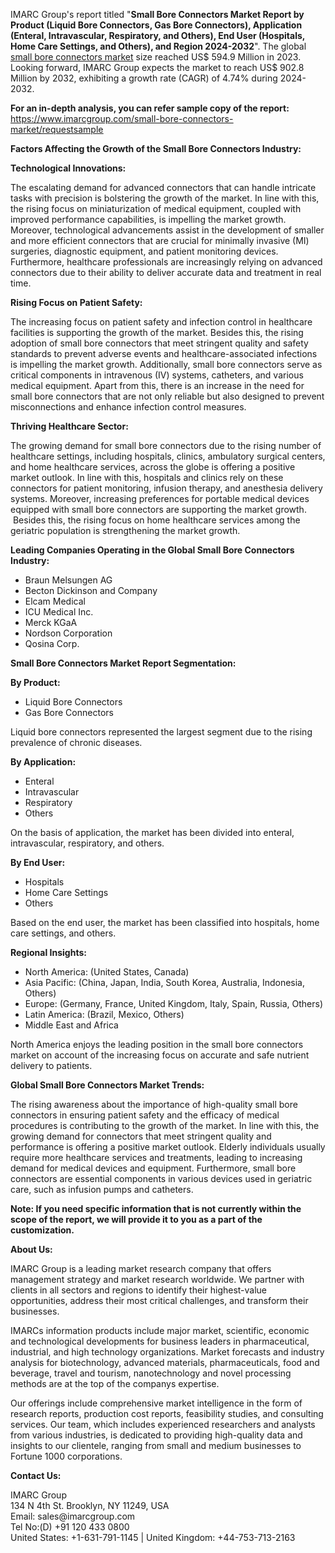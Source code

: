 <p>IMARC Group&#39;s report titled &quot;<strong><strong>Small Bore Connectors Market Report by Product (Liquid Bore Connectors, Gas Bore Connectors), Application (Enteral, Intravascular, Respiratory, and Others), End User (Hospitals, Home Care Settings, and Others), and Region 2024-2032</strong></strong>&quot;. The global <a href="https://www.imarcgroup.com/small-bore-connectors-market">small bore connectors market</a> size reached US$ 594.9 Million in 2023. Looking forward, IMARC Group expects the market to reach US$ 902.8 Million by 2032, exhibiting a growth rate (CAGR) of 4.74% during 2024-2032.</p>

<p><strong><strong>For an in-depth analysis, you can refer sample copy of the report: </strong></strong><a href="https://www.imarcgroup.com/small-bore-connectors-market/requestsample"><u>https://www.imarcgroup.com/small-bore-connectors-market/requestsample</u></a></p>

<p><strong><strong>Factors Affecting the Growth of the Small Bore Connectors Industry:</strong></strong></p>

<p><strong><strong>Technological Innovations:</strong></strong></p>

<p>The escalating demand for advanced connectors that can handle intricate tasks with precision is bolstering the growth of the market. In line with this, the rising focus on miniaturization of medical equipment, coupled with improved performance capabilities, is impelling the market growth. Moreover, technological advancements assist in the development of smaller and more efficient connectors that are crucial for minimally invasive (MI) surgeries, diagnostic equipment, and patient monitoring devices. Furthermore, healthcare professionals are increasingly relying on advanced connectors due to their ability to deliver accurate data and treatment in real time.</p>

<p><strong><strong>Rising Focus on Patient Safety:</strong></strong></p>

<p>The increasing focus on patient safety and infection control in healthcare facilities is supporting the growth of the market. Besides this, the rising adoption of small bore connectors that meet stringent quality and safety standards to prevent adverse events and healthcare-associated infections is impelling the market growth. Additionally, small bore connectors serve as critical components in intravenous (IV) systems, catheters, and various medical equipment. Apart from this, there is an increase in the need for small bore connectors that are not only reliable but also designed to prevent misconnections and enhance infection control measures.</p>

<p><strong><strong>Thriving Healthcare Sector:</strong></strong></p>

<p>The growing demand for small bore connectors due to the rising number of healthcare settings, including hospitals, clinics, ambulatory surgical centers, and home healthcare services, across the globe is offering a positive market outlook. In line with this, hospitals and clinics rely on these connectors for patient monitoring, infusion therapy, and anesthesia delivery systems. Moreover, increasing preferences for portable medical devices equipped with small bore connectors are supporting the market growth. &nbsp;Besides this, the rising focus on home healthcare services among the geriatric population is strengthening the market growth. &nbsp;</p>

<p><strong><strong>Leading Companies Operating in the Global Small Bore Connectors Industry:</strong></strong></p>

<ul>
	<li>Braun Melsungen AG</li>
	<li>Becton Dickinson and Company</li>
	<li>Elcam Medical</li>
	<li>ICU Medical Inc.</li>
	<li>Merck KGaA</li>
	<li>Nordson Corporation</li>
	<li>Qosina Corp.</li>
</ul>

<p><strong><strong>Small Bore Connectors Market Report Segmentation:</strong></strong></p>

<p><strong><strong>By Product:</strong></strong></p>

<ul>
	<li>Liquid Bore Connectors</li>
	<li>Gas Bore Connectors</li>
</ul>

<p>Liquid bore connectors represented the largest segment due to the rising prevalence of chronic diseases.</p>

<p><strong><strong>By Application:</strong></strong></p>

<ul>
	<li>Enteral</li>
	<li>Intravascular</li>
	<li>Respiratory</li>
	<li>Others</li>
</ul>

<p>On the basis of application, the market has been divided into enteral, intravascular, respiratory, and others.</p>

<p><strong><strong>By End User:</strong></strong></p>

<ul>
	<li>Hospitals</li>
	<li>Home Care Settings</li>
	<li>Others</li>
</ul>

<p>Based on the end user, the market has been classified into hospitals, home care settings, and others.</p>

<p><strong><strong>Regional Insights:</strong></strong></p>

<ul>
	<li>North America: (United States, Canada)</li>
	<li>Asia Pacific: (China, Japan, India, South Korea, Australia, Indonesia, Others)</li>
	<li>Europe: (Germany, France, United Kingdom, Italy, Spain, Russia, Others)</li>
	<li>Latin America: (Brazil, Mexico, Others)</li>
	<li>Middle East and Africa</li>
</ul>

<p>North America enjoys the leading position in the small bore connectors market on account of the increasing focus on accurate and safe nutrient delivery to patients. &nbsp;&nbsp;&nbsp;&nbsp;&nbsp;&nbsp;</p>

<p><strong><strong>Global Small Bore Connectors Market Trends:</strong></strong></p>

<p>The rising awareness about the importance of high-quality small bore connectors in ensuring patient safety and the efficacy of medical procedures is contributing to the growth of the market. In line with this, the growing demand for connectors that meet stringent quality and performance is offering a positive market outlook. Elderly individuals usually require more healthcare services and treatments, leading to increasing demand for medical devices and equipment. Furthermore, small bore connectors are essential components in various devices used in geriatric care, such as infusion pumps and catheters.</p>

<p><strong><strong>Note: If you need specific information that is not currently within the scope of the report, we will provide it to you as a part of the customization.</strong></strong></p>

<p><strong><strong>About Us:</strong></strong></p>

<p>IMARC Group is a leading market research company that offers management strategy and market research worldwide. We partner with clients in all sectors and regions to identify their highest-value opportunities, address their most critical challenges, and transform their businesses.</p>

<p>IMARCs information products include major market, scientific, economic and technological developments for business leaders in pharmaceutical, industrial, and high technology organizations. Market forecasts and industry analysis for biotechnology, advanced materials, pharmaceuticals, food and beverage, travel and tourism, nanotechnology and novel processing methods are at the top of the companys expertise.</p>

<p>Our offerings include comprehensive market intelligence in the form of research reports, production cost reports, feasibility studies, and consulting services. Our team, which includes experienced researchers and analysts from various industries, is dedicated to providing high-quality data and insights to our clientele, ranging from small and medium businesses to Fortune 1000 corporations.</p>

<p><strong><strong>Contact Us:</strong></strong></p>

<p>IMARC Group<br />
134 N 4th St. Brooklyn, NY 11249, USA<br />
Email: sales@imarcgroup.com<br />
Tel No:(D) +91 120 433 0800<br />
United States: +1-631-791-1145 | United Kingdom: +44-753-713-2163</p>

<p>&nbsp;</p>
